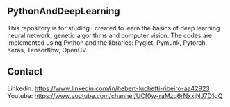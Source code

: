 ## PythonAndDeepLearning
This repository is for studing I created to learn the basics of deep learning neural network,  genetic algorithms and computer vision. 
The codes are implemented using Python and the libraries: Pyglet, Pymunk, Pytorch, Keras, Tensorflow, OpenCV. 

## Contact
Linkedin: https://www.linkedin.com/in/hebert-luchetti-ribeiro-aa42923
Youtube: https://www.youtube.com/channel/UCf0w-raMzq6rNxxjNJ7D1gQ
